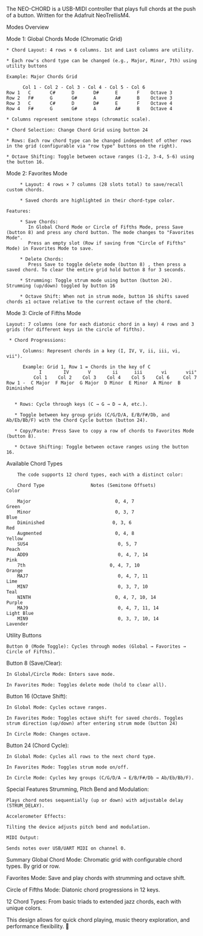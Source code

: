 The NEO-CHORD is a USB-MIDI controller that plays full chords at the push of a button.  Written for the Adafruit NeoTrellisM4. 

Modes Overview
 
   Mode 1: Global Chords Mode (Chromatic Grid)
   
    * Chord Layout: 4 rows × 6 columns. 1st and Last columns are utility.
    
    * Each row's chord type can be changed (e.g., Major, Minor, 7th) using utility buttons
    
    Example: Major Chords Grid
    
          Col 1 - Col 2 - Col 3 - Col 4 - Col 5 - Col 6  
    Row 1   C       C#      D       D#      E       F    Octave 3 
    Row 2   F#      G       G#      A       A#      B    Octave 3   
    Row 3   C       C#      D       D#      E       F    Octave 4
    Row 4   F#      G       G#      A       A#      B    Octave 4
    
    * Columns represent semitone steps (chromatic scale).
    
    * Chord Selection: Change Chord Grid using button 24
    
    * Rows: Each row chord type can be changed independent of other rows in the grid (configurable via "row type" buttons on the right).
    
    * Octave Shifting: Toggle between octave ranges (1-2, 3-4, 5-6) using the button 16.

  Mode 2: Favorites Mode
  
         * Layout: 4 rows × 7 columns (28 slots total) to save/recall custom chords.
         
         * Saved chords are highlighted in their chord-type color.
 
    Features:

         * Save Chords:
            In Global Chord Mode or Circle of Fifths Mode, press Save (button 8) and press any chord button. The mode changes to "Favorites Mode".
            Press an empty slot (Row if saving from "Circle of Fifths" Mode) in Favorites Mode to save.
         
         * Delete Chords:
            Press Save to toggle delete mode (button 8) , then press a saved chord. To clear the entire grid hold button 8 for 3 seconds. 
      
         * Strumming: Toggle strum mode using button (button 24). Strumming (up/down) toggled by button 16
      
         * Octave Shift: When not in strum mode, button 16 shifts saved chords ±1 octave relative to the current octave of the chord.

  Mode 3: Circle of Fifths Mode
    
    Layout: 7 columns (one for each diatonic chord in a key) 4 rows and 3 grids (for different keys in the circle of fifths).

     * Chord Progressions:
     
          Columns: Represent chords in a key (I, IV, V, ii, iii, vi, vii°).
  
          Example: Grid 1, Row 1 = Chords in the key of C
                I        IV       V        ii      iii       vi       vii°
              Col 1    Col 2    Col 3    Col 4    Col 5    Col 6     Col 7
    Row 1 -  C Major  F Major  G Major  D Minor  E Minor  A Minor  B Diminished
  

       * Rows: Cycle through keys (C → G → D → A, etc.).
    
       * Toggle between key group grids (C/G/D/A, E/B/F#/Db, and Ab/Eb/Bb/F) with the Chord Cycle button (button 24).
    
       * Copy/Paste: Press Save to copy a row of chords to Favorites Mode (button 8).

       * Octave Shifting: Toggle between octave ranges using the button 16.



Available Chord Types
        
        The code supports 12 chord types, each with a distinct color:
        
        Chord Type	               Notes (Semitone Offsets)            	Color
        
        Major	                            0, 4, 7      	               Green
        Minor	                            0, 3, 7      	               Blue
        Diminished	                       0, 3, 6	                     Red
        Augmented	                        0, 4, 8	                     Yellow
        SUS4	                             0, 5, 7	                     Peach
        ADD9	                             0, 4, 7, 14	                 Pink
        7th	                              0, 4, 7, 10	                 Orange
        MAJ7	                             0, 4, 7, 11	                 Lime
        MIN7	                             0, 3, 7, 10	                 Teal
        NINTH	                            0, 4, 7, 10, 14	             Purple
        MAJ9	                             0, 4, 7, 11, 14	             Light Blue
        MIN9	                             0, 3, 7, 10, 14	             Lavender


Utility Buttons
 
    Button 0 (Mode Toggle): Cycles through modes (Global → Favorites → Circle of Fifths).
    
   Button 8 (Save/Clear):
    
    In Global/Circle Mode: Enters save mode.
    
    In Favorites Mode: Toggles delete mode (hold to clear all).

   Button 16 (Octave Shift):
    
    In Global Mode: Cycles octave ranges.
    
    In Favorites Mode: Toggles octave shift for saved chords. Toggles strum direction (up/down) after entering strum mode (button 24) 
    
    In Circle Mode: Changes octave.
    
   Button 24 (Chord Cycle):
    
    In Global Mode: Cycles all rows to the next chord type.
    
    In Favorites Mode: Toggles strum mode on/off.
    
    In Circle Mode: Cycles key groups (C/G/D/A → E/B/F#/Db → Ab/Eb/Bb/F). 

Special Features
Strumming, Pitch Bend and Modulation:

    Plays chord notes sequentially (up or down) with adjustable delay (STRUM_DELAY).
    
    Accelerometer Effects:
    
    Tilting the device adjusts pitch bend and modulation.
    
    MIDI Output:
    
    Sends notes over USB/UART MIDI on channel 0.

Summary
Global Chord Mode: Chromatic grid with configurable chord types. By grid or row.

Favorites Mode: Save and play chords with strumming and octave shift.

Circle of Fifths Mode: Diatonic chord progressions in 12 keys.

12 Chord Types: From basic triads to extended jazz chords, each with unique colors.

This design allows for quick chord playing, music theory exploration, and performance flexibility. 🎹

